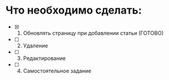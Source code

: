 # Что необходимо сделать:
- [x] 1. Обновлять страницу при добавлении статьи (ГОТОВО)
- [ ] 2. Удаление
- [ ] 3. Редактирование 
- [ ] 4. Самостоятельное задание
